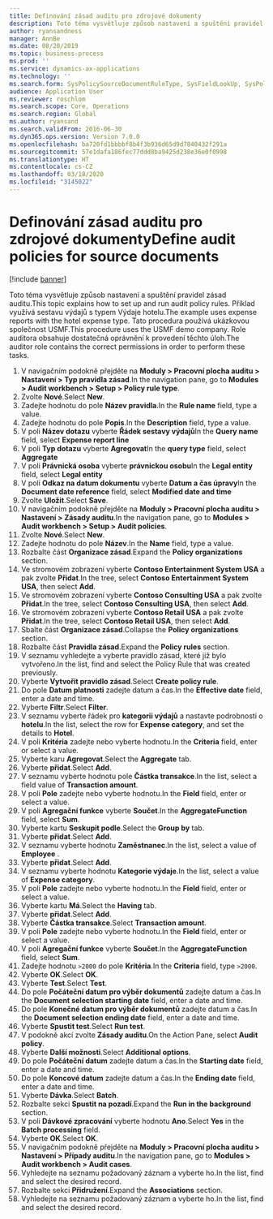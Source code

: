 ```yaml
---
title: Definování zásad auditu pro zdrojové dokumenty
description: Toto téma vysvětluje způsob nastavení a spuštění pravidel zásad auditu.
author: ryansandness
manager: AnnBe
ms.date: 08/20/2019
ms.topic: business-process
ms.prod: ''
ms.service: dynamics-ax-applications
ms.technology: ''
ms.search.form: SysPolicySourceDocumentRuleType, SysFieldLookUp, SysPolicyListPage, SysPolicy, AuditPolicyRule, SysQueryForm, SysQueryFieldLookUp, AuditPolicyDateSelection, AuditPolicyAdditionalOption, BatchJob, CaseDetail
audience: Application User
ms.reviewer: roschlom
ms.search.scope: Core, Operations
ms.search.region: Global
ms.author: ryansand
ms.search.validFrom: 2016-06-30
ms.dyn365.ops.version: Version 7.0.0
ms.openlocfilehash: ba720fd1bbbbf8b4f3b936d65d9d7840432f291a
ms.sourcegitcommit: 57e1dafa186fec77ddd8ba9425d238e36e0f0998
ms.translationtype: HT
ms.contentlocale: cs-CZ
ms.lasthandoff: 03/18/2020
ms.locfileid: "3145022"
---
```

# <a name="define-audit-policies-for-source-documents"></a><span data-ttu-id="a07dd-103">Definování zásad auditu pro zdrojové dokumenty</span><span class="sxs-lookup"><span data-stu-id="a07dd-103">Define audit policies for source documents</span></span>

[!include [banner](../../includes/banner.md)]

<span data-ttu-id="a07dd-104">Toto téma vysvětluje způsob nastavení a spuštění pravidel zásad auditu.</span><span class="sxs-lookup"><span data-stu-id="a07dd-104">This topic explains how to set up and run audit policy rules.</span></span> <span data-ttu-id="a07dd-105">Příklad využívá sestavu výdajů s typem Výdaje hotelu.</span><span class="sxs-lookup"><span data-stu-id="a07dd-105">The example uses expense reports with the hotel expense type.</span></span> <span data-ttu-id="a07dd-106">Tato procedura používá ukázkovou společnost USMF.</span><span class="sxs-lookup"><span data-stu-id="a07dd-106">This procedure uses the USMF demo company.</span></span> <span data-ttu-id="a07dd-107">Role auditora obsahuje dostatečná oprávnění k provedení těchto úloh.</span><span class="sxs-lookup"><span data-stu-id="a07dd-107">The auditor role contains the correct permissions in order to perform these tasks.</span></span>

1. <span data-ttu-id="a07dd-108">V navigačním podokně přejděte na **Moduly > Pracovní plocha auditu > Nastavení > Typ pravidla zásad**.</span><span class="sxs-lookup"><span data-stu-id="a07dd-108">In the navigation pane, go to **Modules > Audit workbench > Setup > Policy rule type**.</span></span>
2. <span data-ttu-id="a07dd-109">Zvolte **Nové**.</span><span class="sxs-lookup"><span data-stu-id="a07dd-109">Select **New**.</span></span>
3. <span data-ttu-id="a07dd-110">Zadejte hodnotu do pole **Název pravidla**.</span><span class="sxs-lookup"><span data-stu-id="a07dd-110">In the **Rule name** field, type a value.</span></span>
4. <span data-ttu-id="a07dd-111">Zadejte hodnotu do pole **Popis**.</span><span class="sxs-lookup"><span data-stu-id="a07dd-111">In the **Description** field, type a value.</span></span>
5. <span data-ttu-id="a07dd-112">V poli **Název dotazu** vyberte **Řádek sestavy výdajů**</span><span class="sxs-lookup"><span data-stu-id="a07dd-112">In the **Query name** field, select **Expense report line**</span></span>
6. <span data-ttu-id="a07dd-113">V poli **Typ dotazu** vyberte **Agregovat**</span><span class="sxs-lookup"><span data-stu-id="a07dd-113">In the **query type** field, select **Aggregate**</span></span>
7. <span data-ttu-id="a07dd-114">V poli **Právnická osoba** vyberte **právnickou osobu**</span><span class="sxs-lookup"><span data-stu-id="a07dd-114">In the **Legal entity** field, select **Legal entity**</span></span>
8. <span data-ttu-id="a07dd-115">V poli **Odkaz na datum dokumentu** vyberte **Datum a čas úpravy**</span><span class="sxs-lookup"><span data-stu-id="a07dd-115">In the **Document date reference** field, select **Modified date and time**</span></span>
9. <span data-ttu-id="a07dd-116">Zvolte **Uložit**.</span><span class="sxs-lookup"><span data-stu-id="a07dd-116">Select **Save**.</span></span>
10. <span data-ttu-id="a07dd-117">V navigačním podokně přejděte na **Moduly > Pracovní plocha auditu > Nastavení > Zásady auditu**.</span><span class="sxs-lookup"><span data-stu-id="a07dd-117">In the navigation pane, go to **Modules > Audit workbench > Setup > Audit policies**.</span></span>
11. <span data-ttu-id="a07dd-118">Zvolte **Nové**.</span><span class="sxs-lookup"><span data-stu-id="a07dd-118">Select **New**.</span></span>
12. <span data-ttu-id="a07dd-119">Zadejte hodnotu do pole **Název**.</span><span class="sxs-lookup"><span data-stu-id="a07dd-119">In the **Name** field, type a value.</span></span>
13. <span data-ttu-id="a07dd-120">Rozbalte část **Organizace zásad**.</span><span class="sxs-lookup"><span data-stu-id="a07dd-120">Expand the **Policy organizations** section.</span></span>
14. <span data-ttu-id="a07dd-121">Ve stromovém zobrazení vyberte **Contoso Entertainment System USA** a pak zvolte **Přidat**.</span><span class="sxs-lookup"><span data-stu-id="a07dd-121">In the tree, select **Contoso Entertainment System USA**, then select **Add**.</span></span>
15. <span data-ttu-id="a07dd-122">Ve stromovém zobrazení vyberte **Contoso Consulting USA** a pak zvolte **Přidat**.</span><span class="sxs-lookup"><span data-stu-id="a07dd-122">In the tree, select **Contoso Consulting USA**, then select **Add**.</span></span>
16. <span data-ttu-id="a07dd-123">Ve stromovém zobrazení vyberte **Contoso Retail USA** a pak zvolte **Přidat**.</span><span class="sxs-lookup"><span data-stu-id="a07dd-123">In the tree, select **Contoso Retail USA**, then select **Add**.</span></span>
17. <span data-ttu-id="a07dd-124">Sbalte část **Organizace zásad**.</span><span class="sxs-lookup"><span data-stu-id="a07dd-124">Collapse the **Policy organizations** section.</span></span>
18. <span data-ttu-id="a07dd-125">Rozbalte část **Pravidla zásad**.</span><span class="sxs-lookup"><span data-stu-id="a07dd-125">Expand the **Policy rules** section.</span></span>
19. <span data-ttu-id="a07dd-126">V seznamu vyhledejte a vyberte pravidlo zásad, které již bylo vytvořeno.</span><span class="sxs-lookup"><span data-stu-id="a07dd-126">In the list, find and select the Policy Rule that was created previously.</span></span>
20. <span data-ttu-id="a07dd-127">Vyberte **Vytvořit pravidlo zásad**.</span><span class="sxs-lookup"><span data-stu-id="a07dd-127">Select **Create policy rule**.</span></span>
21. <span data-ttu-id="a07dd-128">Do pole **Datum platnosti** zadejte datum a čas.</span><span class="sxs-lookup"><span data-stu-id="a07dd-128">In the **Effective date** field, enter a date and time.</span></span>
22. <span data-ttu-id="a07dd-129">Vyberte **Filtr**.</span><span class="sxs-lookup"><span data-stu-id="a07dd-129">Select **Filter**.</span></span>
23. <span data-ttu-id="a07dd-130">V seznamu vyberte řádek pro **kategorii výdajů** a nastavte podrobnosti o **hotelu**.</span><span class="sxs-lookup"><span data-stu-id="a07dd-130">In the list, select the row for **Expense category**, and set the details to **Hotel**.</span></span>
24. <span data-ttu-id="a07dd-131">V poli **Kritéria** zadejte nebo vyberte hodnotu.</span><span class="sxs-lookup"><span data-stu-id="a07dd-131">In the **Criteria** field, enter or select a value.</span></span>
25. <span data-ttu-id="a07dd-132">Vyberte karu **Agregovat**.</span><span class="sxs-lookup"><span data-stu-id="a07dd-132">Select the **Aggregate** tab.</span></span>
26. <span data-ttu-id="a07dd-133">Vyberte **přidat**.</span><span class="sxs-lookup"><span data-stu-id="a07dd-133">Select **Add**.</span></span>
27. <span data-ttu-id="a07dd-134">V seznamu vyberte hodnotu pole **Částka transakce**.</span><span class="sxs-lookup"><span data-stu-id="a07dd-134">In the list, select a field value of **Transaction amount**.</span></span>
28. <span data-ttu-id="a07dd-135">V poli **Pole** zadejte nebo vyberte hodnotu.</span><span class="sxs-lookup"><span data-stu-id="a07dd-135">In the **Field** field, enter or select a value.</span></span>
29. <span data-ttu-id="a07dd-136">V poli **Agregační funkce** vyberte **Součet**.</span><span class="sxs-lookup"><span data-stu-id="a07dd-136">In the **AggregateFunction** field, select **Sum**.</span></span>
30. <span data-ttu-id="a07dd-137">Vyberte kartu **Seskupit podle**.</span><span class="sxs-lookup"><span data-stu-id="a07dd-137">Select the **Group by** tab.</span></span>
31. <span data-ttu-id="a07dd-138">Vyberte **přidat**.</span><span class="sxs-lookup"><span data-stu-id="a07dd-138">Select **Add**.</span></span>
32. <span data-ttu-id="a07dd-139">V seznamu vyberte hodnotu **Zaměstnanec**.</span><span class="sxs-lookup"><span data-stu-id="a07dd-139">In the list, select a value of **Employee** .</span></span>
33. <span data-ttu-id="a07dd-140">Vyberte **přidat**.</span><span class="sxs-lookup"><span data-stu-id="a07dd-140">Select **Add**.</span></span>
34. <span data-ttu-id="a07dd-141">V seznamu vyberte hodnotu **Kategorie výdaje**.</span><span class="sxs-lookup"><span data-stu-id="a07dd-141">In the list, select a value of **Expense category**.</span></span>
35. <span data-ttu-id="a07dd-142">V poli **Pole** zadejte nebo vyberte hodnotu.</span><span class="sxs-lookup"><span data-stu-id="a07dd-142">In the **Field** field, enter or select a value.</span></span>
36. <span data-ttu-id="a07dd-143">Vyberte kartu **Má**.</span><span class="sxs-lookup"><span data-stu-id="a07dd-143">Select the **Having** tab.</span></span>
37. <span data-ttu-id="a07dd-144">Vyberte **přidat**.</span><span class="sxs-lookup"><span data-stu-id="a07dd-144">Select **Add**.</span></span>
38. <span data-ttu-id="a07dd-145">Vyberte **Částka transakce**.</span><span class="sxs-lookup"><span data-stu-id="a07dd-145">Select **Transaction amount**.</span></span>
39. <span data-ttu-id="a07dd-146">V poli **Pole** zadejte nebo vyberte hodnotu.</span><span class="sxs-lookup"><span data-stu-id="a07dd-146">In the **Field** field, enter or select a value.</span></span>
40. <span data-ttu-id="a07dd-147">V poli **Agregační funkce** vyberte **Součet**.</span><span class="sxs-lookup"><span data-stu-id="a07dd-147">In the **AggregateFunction** field, select **Sum**.</span></span>
41. <span data-ttu-id="a07dd-148">Zadejte hodnotu `>2000` do pole **Kritéria**.</span><span class="sxs-lookup"><span data-stu-id="a07dd-148">In the **Criteria** field, type `>2000`.</span></span>
42. <span data-ttu-id="a07dd-149">Vyberte **OK**.</span><span class="sxs-lookup"><span data-stu-id="a07dd-149">Select **OK**.</span></span>
43. <span data-ttu-id="a07dd-150">Vyberte **Test**.</span><span class="sxs-lookup"><span data-stu-id="a07dd-150">Select **Test**.</span></span>
44. <span data-ttu-id="a07dd-151">Do pole **Počáteční datum pro výběr dokumentů** zadejte datum a čas.</span><span class="sxs-lookup"><span data-stu-id="a07dd-151">In the **Document selection starting date** field, enter a date and time.</span></span>
45. <span data-ttu-id="a07dd-152">Do pole **Konečné datum pro výběr dokumentů** zadejte datum a čas.</span><span class="sxs-lookup"><span data-stu-id="a07dd-152">In the **Document selection ending date** field, enter a date and time.</span></span>
46. <span data-ttu-id="a07dd-153">Vyberte **Spustit test**.</span><span class="sxs-lookup"><span data-stu-id="a07dd-153">Select **Run test**.</span></span>
47. <span data-ttu-id="a07dd-154">V podokně akcí zvolte **Zásady auditu**.</span><span class="sxs-lookup"><span data-stu-id="a07dd-154">On the Action Pane, select **Audit policy**.</span></span>
48. <span data-ttu-id="a07dd-155">Vyberte **Další možnosti**.</span><span class="sxs-lookup"><span data-stu-id="a07dd-155">Select **Additional options**.</span></span>
49. <span data-ttu-id="a07dd-156">Do pole **Počáteční datum** zadejte datum a čas.</span><span class="sxs-lookup"><span data-stu-id="a07dd-156">In the **Starting date** field, enter a date and time.</span></span>
50. <span data-ttu-id="a07dd-157">Do pole **Koncové datum** zadejte datum a čas.</span><span class="sxs-lookup"><span data-stu-id="a07dd-157">In the **Ending date** field, enter a date and time.</span></span>
51. <span data-ttu-id="a07dd-158">Vyberte **Dávka**.</span><span class="sxs-lookup"><span data-stu-id="a07dd-158">Select **Batch**.</span></span>
52. <span data-ttu-id="a07dd-159">Rozbalte sekci **Spustit na pozadí**.</span><span class="sxs-lookup"><span data-stu-id="a07dd-159">Expand the **Run in the background** section.</span></span>
53. <span data-ttu-id="a07dd-160">V poli **Dávkové zpracování** vyberte hodnotu **Ano**.</span><span class="sxs-lookup"><span data-stu-id="a07dd-160">Select **Yes** in the **Batch processing** field.</span></span>
54. <span data-ttu-id="a07dd-161">Vyberte **OK**.</span><span class="sxs-lookup"><span data-stu-id="a07dd-161">Select **OK**.</span></span>
55. <span data-ttu-id="a07dd-162">V navigačním podokně přejděte na **Moduly > Pracovní plocha auditu > Nastavení > Případy auditu**.</span><span class="sxs-lookup"><span data-stu-id="a07dd-162">In the navigation pane, go to **Modules > Audit workbench > Audit cases**.</span></span>
56. <span data-ttu-id="a07dd-163">Vyhledejte na seznamu požadovaný záznam a vyberte ho.</span><span class="sxs-lookup"><span data-stu-id="a07dd-163">In the list, find and select the desired record.</span></span>
57. <span data-ttu-id="a07dd-164">Rozbalte sekci **Přidružení**.</span><span class="sxs-lookup"><span data-stu-id="a07dd-164">Expand the **Associations** section.</span></span>
58. <span data-ttu-id="a07dd-165">Vyhledejte na seznamu požadovaný záznam a vyberte ho.</span><span class="sxs-lookup"><span data-stu-id="a07dd-165">In the list, find and select the desired record.</span></span>

